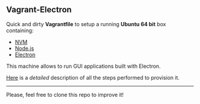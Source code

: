 Vagrant-Electron
---

Quick and dirty **Vagrantfile** to setup a running **Ubuntu 64 bit** box containing:

- [NVM](https://github.com/creationix/nvm)
- [Node.js](https://nodejs.org)
- [Electron](http://electron.atom.io)

This machine allows to run GUI applications built with Electron.

[Here](http://flatmap.it/2016/10/25/vagrant-electron/) is a _detailed_ description of all the steps performed to provision it.

---



Please, feel free to clone this repo to improve it!

